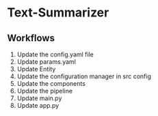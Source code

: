 # Text-Summarizer

## Workflows

1. Update the config.yaml file
2. Update params.yaml
3. Update Entity
4. Update the configuration manager in src config
5. Update the components
6. Update the pipeline
7. Update main.py
8. Update app.py

